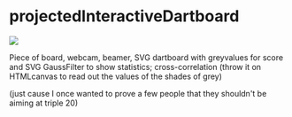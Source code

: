# projectedInteractiveDartboard
![](https://repository-images.githubusercontent.com/69237904/e445a400-bcaf-11eb-88a2-ef1ef056abe8)

Piece of board, webcam, beamer, SVG dartboard with greyvalues for score and SVG GaussFilter to show statistics; cross-correlation (throw it on HTMLcanvas to read out the values of the shades of grey)

(just cause I once wanted to prove a few people that they shouldn't be aiming at triple 20)
